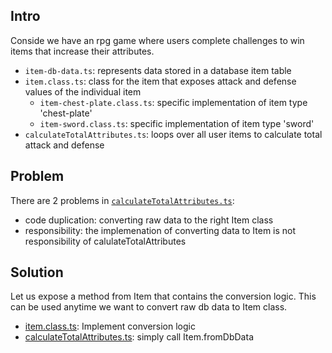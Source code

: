 ## Intro

Conside we have an rpg game where users complete challenges to win items that increase their attributes.

- `item-db-data.ts`: represents data stored in a database item table
- `item.class.ts`: class for the item that exposes attack and defense values of the individual item
  - `item-chest-plate.class.ts`: specific implementation of item type 'chest-plate'
  - `item-sword.class.ts`: specific implementation of item type 'sword'
- `calculateTotalAttributes.ts`: loops over all user items to calculate total attack and defense

## Problem

There are 2 problems in [`calculateTotalAttributes.ts`](./problem/calculateTotalAttributes.ts):

- code duplication: converting raw data to the right Item class
- responsibility: the implemenation of converting data to Item is not responsibility of calulateTotalAttributes

## Solution

Let us expose a method from Item that contains the conversion logic. This can be used anytime we want to convert raw db data to Item class.

- [item.class.ts](./solution/item.class.ts): Implement conversion logic
- [calculateTotalAttributes.ts](./solution/calculateTotalAttributes.ts): simply call Item.fromDbData
